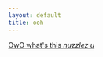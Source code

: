 ```yaml
---
layout: default
title: ooh
---
```

<a href=https://wtfuck0ac8640af5.blogspot.com/ class=current>OwO what's this *nuzzlez u*</a>
